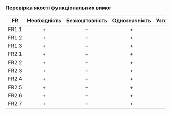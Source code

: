 ### Перевірка якості функціональних вимог

|FR|Необхідність|Безкоштовність|Однозначність|Узгодженість|Завершеність|Атомарність|Здійсненність|Відстежуваність|Перевіряємість|
|:-----:|:-----:|:-----:|:-----:|:-----:|:-----:|:-----:|:-----:|:-----:|:-----:|
|FR1.1|+|+|+|+|+|+|+|+|+|
|FR1.2|+|+|+|+|+|+|+|+|+|
|FR1.3|+|+|+|+|+|+|+|+|+|
|FR2.1|+|+|+|+|+|+|+|+|+|
|FR2.2|+|+|+|+|+|+|+|+|+|
|FR2.3|+|+|+|+|+|+|+|+|+|
|FR2.4|+|+|+|+|+|+|+|+|+|
|FR2.5|+|+|+|+|+|+|+|+|+|
|FR2.6|+|+|+|+|+|+|+|+|+|
|FR2.7|+|+|+|+|+|+|+|+|+|
